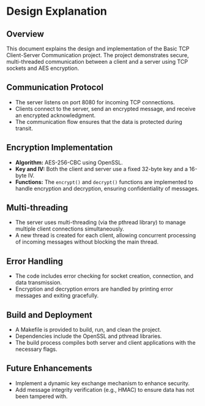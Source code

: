 # Design Explanation

## Overview
This document explains the design and implementation of the Basic TCP Client-Server Communication project. The project demonstrates secure, multi-threaded communication between a client and a server using TCP sockets and AES encryption.

## Communication Protocol
- The server listens on port 8080 for incoming TCP connections.
- Clients connect to the server, send an encrypted message, and receive an encrypted acknowledgment.
- The communication flow ensures that the data is protected during transit.

## Encryption Implementation
- **Algorithm:** AES-256-CBC using OpenSSL.
- **Key and IV:** Both the client and server use a fixed 32-byte key and a 16-byte IV.
- **Functions:** The `encrypt()` and `decrypt()` functions are implemented to handle encryption and decryption, ensuring confidentiality of messages.

## Multi-threading
- The server uses multi-threading (via the pthread library) to manage multiple client connections simultaneously.
- A new thread is created for each client, allowing concurrent processing of incoming messages without blocking the main thread.

## Error Handling
- The code includes error checking for socket creation, connection, and data transmission.
- Encryption and decryption errors are handled by printing error messages and exiting gracefully.

## Build and Deployment
- A Makefile is provided to build, run, and clean the project.
- Dependencies include the OpenSSL and pthread libraries.
- The build process compiles both server and client applications with the necessary flags.

## Future Enhancements
- Implement a dynamic key exchange mechanism to enhance security.
- Add message integrity verification (e.g., HMAC) to ensure data has not been tampered with.

